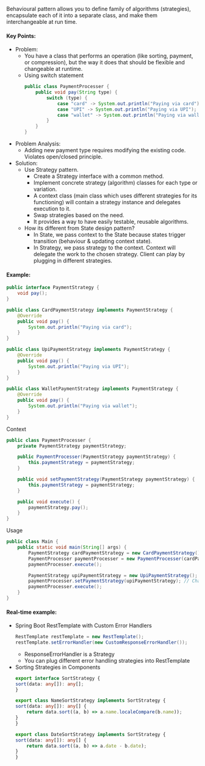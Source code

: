 Behavioural pattern allows you to define family of algorithms (strategies), encapsulate each of it into a separate class, and make them interchangeable at run time.

#### Key Points:
* Problem:
    * You have a class that performs an operation (like sorting, payment, or compression), but the way it does that should be flexible and changeable at runtime.
    * Using switch statement
        ```java
        public class PaymentProcesser {
            public void pay(String type) {
                switch (type) {
                    case "card" -> System.out.println("Paying via card");
                    case "UPI" -> System.out.println("Paying via UPI");
                    case "wallet" -> System.out.println("Paying via wallet");
                }
            }
        }
        ```
* Problem Analysis:
    * Adding new payment type requires modifying the existing code. Violates open/closed principle.
* Solution:
    * Use Strategy pattern.
        * Create a Strategy interface with a common method.
        * Implement concrete strategy (algorithm) classes for each type or variation.
        * A context class (main class which uses different strategies for its functioning) will contain a strategy instance and delegates execution to it.
        * Swap strategies based on the need.
        * It provides a way to have easily testable, reusable algorithms.
    * How its different from State design pattern?
        * In State, we pass context to the State because states trigger transition (behaviour & updating context state).
        * In Strategy, we pass strategy to the context. Context will delegate the work to the chosen strategy. Client can play by plugging in different strategies.

#### Example:
```java
public interface PaymentStrategy {
    void pay();
}
```

```java
public class CardPaymentStrategy implements PaymentStrategy {
    @Override
    public void pay() {
        System.out.println("Paying via card");
    }
}
```

```java
public class UpiPaymentStrategy implements PaymentStrategy {
    @Override
    public void pay() {
        System.out.println("Paying via UPI");
    }
}
```

```java
public class WalletPaymentStrategy implements PaymentStrategy {
    @Override
    public void pay() {
        System.out.println("Paying via wallet");
    }
}
```
Context
```java
public class PaymentProcesser {
    private PaymentStrategy paymentStrategy;

    public PaymentProcesser(PaymentStrategy paymentStrategy) {
        this.paymentStrategy = paymentStrategy;
    }

    public void setPaymentStrategy(PaymentStrategy paymentStrategy) {
        this.paymentStrategy = paymentStrategy;
    }

    public void execute() {
        paymentStrategy.pay();
    }
}
```
Usage
```java
public class Main {
    public static void main(String[] args) {
        PaymentStrategy cardPaymentStrategy = new CardPaymentStrategy();
        PaymentProcesser paymentProcesser = new PaymentProcesser(cardPaymentStrategy);
        paymentProcesser.execute();

        PaymentStrategy upiPaymentStrategy = new UpiPaymentStrategy();
        paymentProcesser.setPaymentStrategy(upiPaymentStrategy); // Change the strategy dynamically
        paymentProcesser.execute();
    }
}
```

#### Real-time example:
* Spring Boot RestTemplate with Custom Error Handlers
    ```java
    RestTemplate restTemplate = new RestTemplate();
    restTemplate.setErrorHandler(new CustomResponseErrorHandler());
    ```
    * ResponseErrorHandler is a Strategy
    * You can plug different error handling strategies into RestTemplate
* Sorting Strategies in Components
    ```ts
    export interface SortStrategy {
    sort(data: any[]): any[];
    }

    export class NameSortStrategy implements SortStrategy {
    sort(data: any[]): any[] {
        return data.sort((a, b) => a.name.localeCompare(b.name));
    }
    }

    export class DateSortStrategy implements SortStrategy {
    sort(data: any[]): any[] {
        return data.sort((a, b) => a.date - b.date);
    }
    }
    ```
